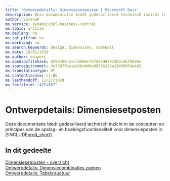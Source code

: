 ```yaml
---
title: 'Ontwerpdetails: Dimensiesetposten | Microsoft Docs'
description: Deze documentatie biedt gedetailleerd technisch inzicht in de concepten en principes die worden gebruikt om de opslag- en boekingsfunctie voor dimensieposten opnieuw te ontwerpen.
author: SorenGP
ms.service: dynamics365-business-central
ms.topic: article
ms.devlang: na
ms.tgt_pltfrm: na
ms.workload: na
ms.search.keywords: design, dimensions, codeunit
ms.date: 10/01/2020
ms.author: edupont
ms.openlocfilehash: d259769ca1c24908cfd747dd079c5b3c4bf9895e
ms.sourcegitcommit: 2e7307fbe1eb3b34d0ad9356226a19409054a402
ms.translationtype: HT
ms.contentlocale: nl-BE
ms.lasthandoff: 12/17/2020
ms.locfileid: "4751667"
---
```

# <a name="design-details-dimension-set-entries"></a>Ontwerpdetails: Dimensiesetposten
Deze documentatie biedt gedetailleerd technisch inzicht in de concepten en principes van de opslag- en boekingsfunctionaliteit voor dimensieposten in [!INCLUDE[prod_short](includes/prod_short.md)].

## <a name="in-this-section"></a>In dit gedeelte  
[Dimensiesetposten - overzicht](design-details-dimension-set-entries-overview.md)  
[Ontwerpdetails: Dimensiecombinaties zoeken](design-details-searching-for-dimension-combinations.md)  
[Ontwerpdetails: Tabelstructuur](design-details-table-structure.md)  
